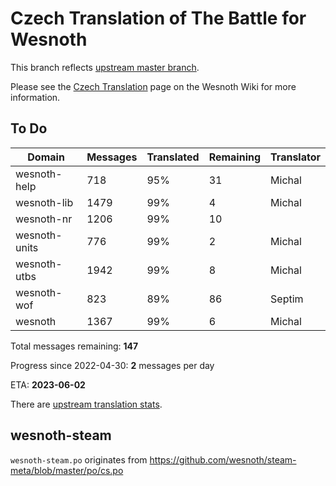 # Czech Translation of The Battle for Wesnoth

This branch reflects [upstream master branch](https://github.com/wesnoth/wesnoth/tree/master).

Please see the [Czech Translation](https://wiki.wesnoth.org/CzechTranslation) page on the Wesnoth Wiki for more information.

## To Do

Domain | Messages | Translated | Remaining | Translator
------ | -------- | ---------- | --------- | ----------
wesnoth-help | 718 | 95% | 31 | Michal
wesnoth-lib | 1479 | 99% | 4 | Michal
wesnoth-nr | 1206 | 99% | 10 |
wesnoth-units | 776 | 99% | 2 | Michal
wesnoth-utbs | 1942 | 99% | 8 | Michal
wesnoth-wof | 823 | 89% | 86 | Septim
wesnoth | 1367 | 99% | 6 | Michal

Total messages remaining: **147**

Progress since 2022-04-30: **2** messages per day

ETA: **2023-06-02**

There are [upstream translation stats](https://www.wesnoth.org/gettext/?view=langs&version=master&lang=cs).

## wesnoth-steam
`wesnoth-steam.po` originates from https://github.com/wesnoth/steam-meta/blob/master/po/cs.po
